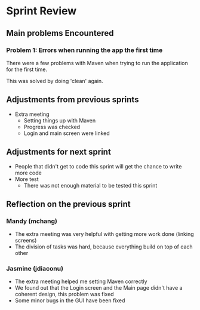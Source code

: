 # Sprint Review

## Main problems  Encountered

### Problem 1: Errors when running the app the first time

There were a few problems with Maven when trying to run the application for the first time.

This was solved by doing 'clean' again.


## Adjustments from previous sprints
 - Extra meeting
   - Setting things up with Maven
   - Progress was checked
   - Login and main screen were linked

## Adjustments for next sprint
 - People that didn't get to code this sprint will get the chance to write more code
 - More test
   - There was not enough material to be tested this sprint

## Reflection on the previous sprint
### Mandy (mchang)
 - The extra meeting was very helpful with getting more work done (linking screens)
 - The division of tasks was hard, because everything build on top of each other

### Jasmine (jdiaconu)
 - The extra meeting helped me setting Maven correctly
 - We found out that the Login screen and the Main page didn't have a coherent design, this problem was fixed
 - Some minor bugs in the GUI have been fixed